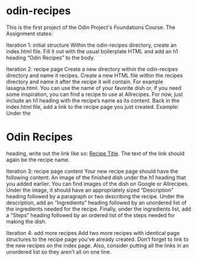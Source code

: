 # odin-recipes

This is the first project of the Odin Project's Foundations Course.
The Assignment states:

Iteration 1: initial structure
    Within the odin-recipes directory, create an index.html file.
    Fill it out with the usual boilerplate HTML and add an h1 heading “Odin Recipes” to the body.
    
Iteration 2: recipe page
    Create a new directory within the odin-recipes directory and name it recipes.
    Create a new HTML file within the recipes directory and name it after the recipe it will contain. For example lasagna.html. You can use the name of your favorite dish or, if you need some inspiration, you can find a recipe to use at Allrecipes.
    For now, just include an h1 heading with the recipe’s name as its content.
    Back in the index.html file, add a link to the recipe page you just created. Example: Under the <h1>Odin Recipes</h1> heading, write out the link like so: <a href="recipes/recipename.html">Recipe Title</a>. The text of the link should again be the recipe name.
    
Iteration 3: recipe page content
    Your new recipe page should have the following content:
    An image of the finished dish under the h1 heading that you added earlier. You can find images of the dish on Google or Allrecipes.
    Under the image, it should have an appropriately sized “Description” heading followed by a paragraph or two describing the recipe.
    Under the description, add an “Ingredients” heading followed by an unordered list of the ingredients needed for the recipe.
    Finally, under the ingredients list, add a “Steps” heading followed by an ordered list of the steps needed for making the dish.

Iteration 4: add more recipes
    Add two more recipes with identical page structures to the recipe page you’ve already created.
    Don’t forget to link to the new recipes on the index page. Also, consider putting all the links in an unordered list so they aren’t all on one line.